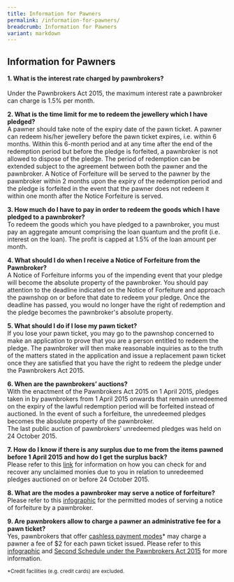 ```yaml
---
title: Information for Pawners
permalink: /information-for-pawners/
breadcrumb: Information for Pawners
variant: markdown
---
```

Information for Pawners
---
**1. What is the interest rate charged by pawnbrokers?** <br>	
Under the Pawnbrokers Act 2015, the maximum interest rate a pawnbroker can charge is 1.5% per month.

**2. What is the time limit for me to redeem the jewellery which I have pledged?**	<br>
A pawner should take note of the expiry date of the pawn ticket.  A pawner can  redeem his/her jewellery before the pawn ticket expires, i.e. within 6 months. Within this 6-month period and at any time after the end of the redemption period but before the pledge is forfeited, a pawnbroker is not allowed to dispose of the pledge. The period of redemption can be extended subject to the agreement between both the pawner and the pawnbroker. A Notice of Forfeiture will be served to the pawner by the pawnbroker within 2 months upon the expiry of the redemption period and the pledge is forfeited in the event that the pawner does not redeem it within one month after the Notice Forfeiture is served.

**3. How much do I have to pay in order to redeem the goods which I have pledged to a pawnbroker?**	<br>
To redeem the goods which you have pledged to a pawnbroker, you must pay an aggregate amount comprising the loan quantum and the profit (i.e. interest on the loan). The profit is capped at 1.5% of the loan amount per month.

**4. What should I do when I receive a Notice of Forfeiture from the Pawnbroker?**	<br>
A Notice of Forfeiture informs you of the impending event that your pledge will become the absolute property of the pawnbroker. You should pay attention to the deadline indicated on the Notice of Forfeiture and approach the pawnshop on or before that date to redeem your pledge. Once the deadline has passed, you would no longer have the right of redemption and the pledge becomes the pawnbroker's absolute property.

**5. What should I do if I lose my pawn ticket?** <br>
If you lose your pawn ticket, you may go to the pawnshop concerned to make an application to prove that you are a person entitled to redeem the pledge. The pawnbroker will then make reasonable inquiries as to the truth of the matters stated in the application and issue a replacement pawn ticket once they are satisfied that you have the right to redeem the pledge under the Pawnbrokers Act 2015.

**6. When are the pawnbrokers’ auctions?**<br>
With the enactment of the Pawnbrokers Act 2015 on 1 April 2015, pledges taken in by pawnbrokers from 1 April 2015 onwards that remain unredeemed on the expiry of the lawful redemption period will be forfeited instead of auctioned. In the event of such a forfeiture, the unredeemed pledges becomes the absolute property of the pawnbroker.<br>
The last public auction of pawnbrokers' unredeemed pledges was held on 24 October 2015. 

**7. How do I know if there is any surplus due to me from the items pawned before 1 April 2015 and how do I get the surplus back?**<br>
Please refer to this [link](https://rop.mlaw.gov.sg/information-for-pawners/unclaimed-monies/) for information on how you can check for and recover any unclaimed monies due to you in relation to unredeemed pledges auctioned on or before 24 October 2015.

**8. What are the modes a pawnbroker may serve a notice of forfeiture?**<br>
Please refer to this [infographic](https://rop.mlaw.gov.sg/files/Infograph%20on%20Digitalisation%20in%20the%20Pawnbroking%20Sector.pdf) for the permitted modes of serving a notice of forfeiture by a pawnbroker.

**9. Are pawnbrokers allow to charge a pawner an administrative fee for a pawn ticket?**<br>
Yes, pawnbrokers that offer <u>cashless payment modes</u>* may charge a pawner a fee of $2 for each pawn ticket issued. Please refer to this [infographic](https://rop.mlaw.gov.sg/files/Infograph%20on%20Digitalisation%20in%20the%20Pawnbroking%20Sector.pdf) and [Second Schedule under the Pawnbrokers Act 2015](https://sso.agc.gov.sg/Act/PA2015?WholeDoc=1#Sc2-) for more information.<br>

<sub>*Credit facilities (e.g. credit cards) are excluded.</sub>
